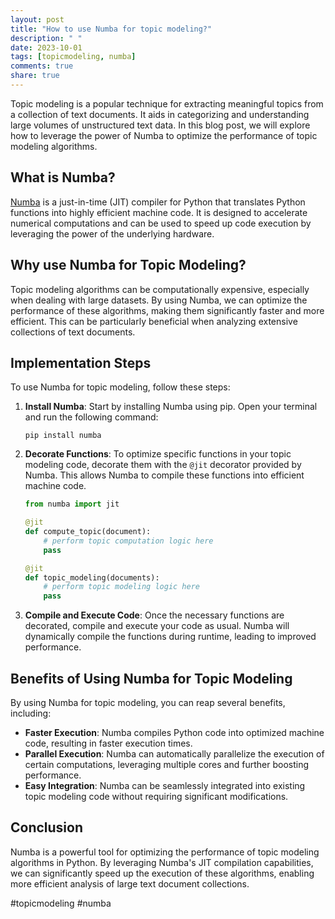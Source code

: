 ```yaml
---
layout: post
title: "How to use Numba for topic modeling?"
description: " "
date: 2023-10-01
tags: [topicmodeling, numba]
comments: true
share: true
---
```


Topic modeling is a popular technique for extracting meaningful topics from a collection of text documents. It aids in categorizing and understanding large volumes of unstructured text data. In this blog post, we will explore how to leverage the power of Numba to optimize the performance of topic modeling algorithms.

## What is Numba?

[Numba](https://numba.pydata.org/) is a just-in-time (JIT) compiler for Python that translates Python functions into highly efficient machine code. It is designed to accelerate numerical computations and can be used to speed up code execution by leveraging the power of the underlying hardware.

## Why use Numba for Topic Modeling?

Topic modeling algorithms can be computationally expensive, especially when dealing with large datasets. By using Numba, we can optimize the performance of these algorithms, making them significantly faster and more efficient. This can be particularly beneficial when analyzing extensive collections of text documents.

## Implementation Steps

To use Numba for topic modeling, follow these steps:

1. **Install Numba**: Start by installing Numba using pip. Open your terminal and run the following command:

    ```shell
    pip install numba
    ```

2. **Decorate Functions**: To optimize specific functions in your topic modeling code, decorate them with the `@jit` decorator provided by Numba. This allows Numba to compile these functions into efficient machine code. 

    ```python
    from numba import jit

    @jit
    def compute_topic(document):
        # perform topic computation logic here
        pass

    @jit
    def topic_modeling(documents):
        # perform topic modeling logic here
        pass
    ```

3. **Compile and Execute Code**: Once the necessary functions are decorated, compile and execute your code as usual. Numba will dynamically compile the functions during runtime, leading to improved performance.

## Benefits of Using Numba for Topic Modeling

By using Numba for topic modeling, you can reap several benefits, including:

- **Faster Execution**: Numba compiles Python code into optimized machine code, resulting in faster execution times.
- **Parallel Execution**: Numba can automatically parallelize the execution of certain computations, leveraging multiple cores and further boosting performance.
- **Easy Integration**: Numba can be seamlessly integrated into existing topic modeling code without requiring significant modifications.

## Conclusion

Numba is a powerful tool for optimizing the performance of topic modeling algorithms in Python. By leveraging Numba's JIT compilation capabilities, we can significantly speed up the execution of these algorithms, enabling more efficient analysis of large text document collections.

#topicmodeling #numba